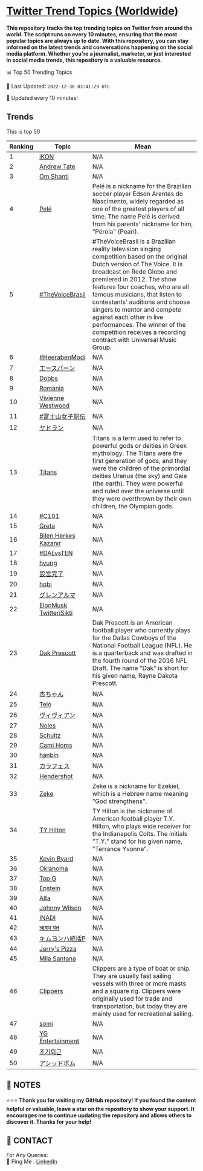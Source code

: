 [Twitter Trend Topics (Worldwide)](https://github.com/ErcinDedeoglu/Twitter-Trend-Topics)
==========

**This repository tracks the top trending topics on Twitter from around the world. 
The script runs on every 10 minutes, ensuring that the most popular topics are always up to date. 
With this repository, you can stay informed on the latest trends and conversations happening on the social media platform. 
Whether you're a journalist, marketer, or just interested in social media trends, this repository is a valuable resource.**


📊 Top 50 Trending Topics

📆 Last Updated: `2022-12-30 03:41:29 UTC`

🔧 Updated every 10 minutes!


## Trends

This is top 50

| Ranking | Topic | Mean |
| ------- | ------------ | ------------ |
| 1 | [iKON](http://twitter.com/search?q=iKON) | N/A |
| 2 | [Andrew Tate](http://twitter.com/search?q=Andrew+Tate) | N/A |
| 3 | [Om Shanti](http://twitter.com/search?q=Om+Shanti) | N/A |
| 4 | [Pelé](http://twitter.com/search?q=Pel%c3%a9) | Pelé is a nickname for the Brazilian soccer player Edson Arantes do Nascimento, widely regarded as one of the greatest players of all time. The name Pelé is derived from his parents' nickname for him, "Pérola" (Pearl). |
| 5 | [#TheVoiceBrasil](http://twitter.com/search?q=%23TheVoiceBrasil) | #TheVoiceBrasil is a Brazilian reality television singing competition based on the original Dutch version of The Voice. It is broadcast on Rede Globo and premiered in 2012. The show features four coaches, who are all famous musicians, that listen to contestants' auditions and choose singers to mentor and compete against each other in live performances. The winner of the competition receives a recording contract with Universal Music Group. |
| 6 | [#HeerabenModi](http://twitter.com/search?q=%23HeerabenModi) | N/A |
| 7 | [エースバーン](http://twitter.com/search?q=%e3%82%a8%e3%83%bc%e3%82%b9%e3%83%90%e3%83%bc%e3%83%b3) | N/A |
| 8 | [Dobbs](http://twitter.com/search?q=Dobbs) | N/A |
| 9 | [Romania](http://twitter.com/search?q=Romania) | N/A |
| 10 | [Vivienne Westwood](http://twitter.com/search?q=Vivienne+Westwood) | N/A |
| 11 | [#富士山女子駅伝](http://twitter.com/search?q=%23%e5%af%8c%e5%a3%ab%e5%b1%b1%e5%a5%b3%e5%ad%90%e9%a7%85%e4%bc%9d) | N/A |
| 12 | [ヤドラン](http://twitter.com/search?q=%e3%83%a4%e3%83%89%e3%83%a9%e3%83%b3) | N/A |
| 13 | [Titans](http://twitter.com/search?q=Titans) | Titans is a term used to refer to powerful gods or deities in Greek mythology. The Titans were the first generation of gods, and they were the children of the primordial deities Uranus (the sky) and Gaia (the earth). They were powerful and ruled over the universe until they were overthrown by their own children, the Olympian gods. |
| 14 | [#C101](http://twitter.com/search?q=%23C101) | N/A |
| 15 | [Greta](http://twitter.com/search?q=Greta) | N/A |
| 16 | [Bilen Herkes Kazanır](http://twitter.com/search?q=Bilen+Herkes+Kazan%c4%b1r) | N/A |
| 17 | [#DALvsTEN](http://twitter.com/search?q=%23DALvsTEN) | N/A |
| 18 | [hyung](http://twitter.com/search?q=hyung) | N/A |
| 19 | [設営完了](http://twitter.com/search?q=%e8%a8%ad%e5%96%b6%e5%ae%8c%e4%ba%86) | N/A |
| 20 | [hobi](http://twitter.com/search?q=hobi) | N/A |
| 21 | [グレンアルマ](http://twitter.com/search?q=%e3%82%b0%e3%83%ac%e3%83%b3%e3%82%a2%e3%83%ab%e3%83%9e) | N/A |
| 22 | [ElonMusk TwitterıSikti](http://twitter.com/search?q=ElonMusk+Twitter%c4%b1Sikti) | N/A |
| 23 | [Dak Prescott](http://twitter.com/search?q=Dak+Prescott) | Dak Prescott is an American football player who currently plays for the Dallas Cowboys of the National Football League (NFL). He is a quarterback and was drafted in the fourth round of the 2016 NFL Draft. The name "Dak" is short for his given name, Rayne Dakota Prescott. |
| 24 | [杏ちゃん](http://twitter.com/search?q=%e6%9d%8f%e3%81%a1%e3%82%83%e3%82%93) | N/A |
| 25 | [Teló](http://twitter.com/search?q=Tel%c3%b3) | N/A |
| 26 | [ヴィヴィアン](http://twitter.com/search?q=%e3%83%b4%e3%82%a3%e3%83%b4%e3%82%a3%e3%82%a2%e3%83%b3) | N/A |
| 27 | [Noles](http://twitter.com/search?q=Noles) | N/A |
| 28 | [Schultz](http://twitter.com/search?q=Schultz) | N/A |
| 29 | [Cami Homs](http://twitter.com/search?q=Cami+Homs) | N/A |
| 30 | [hanbin](http://twitter.com/search?q=hanbin) | N/A |
| 31 | [カラフェス](http://twitter.com/search?q=%e3%82%ab%e3%83%a9%e3%83%95%e3%82%a7%e3%82%b9) | N/A |
| 32 | [Hendershot](http://twitter.com/search?q=Hendershot) | N/A |
| 33 | [Zeke](http://twitter.com/search?q=Zeke) | Zeke is a nickname for Ezekiel, which is a Hebrew name meaning "God strengthens". |
| 34 | [TY Hilton](http://twitter.com/search?q=TY+Hilton) | TY Hilton is the nickname of American football player T.Y. Hilton, who plays wide receiver for the Indianapolis Colts. The initials "T.Y." stand for his given name, "Terrance Yvonne". |
| 35 | [Kevin Byard](http://twitter.com/search?q=Kevin+Byard) | N/A |
| 36 | [Oklahoma](http://twitter.com/search?q=Oklahoma) | N/A |
| 37 | [Top G](http://twitter.com/search?q=Top+G) | N/A |
| 38 | [Epstein](http://twitter.com/search?q=Epstein) | N/A |
| 39 | [Alfa](http://twitter.com/search?q=Alfa) | N/A |
| 40 | [Johnny Wilson](http://twitter.com/search?q=Johnny+Wilson) | N/A |
| 41 | [INADI](http://twitter.com/search?q=INADI) | N/A |
| 42 | [ऋषभ पंत](http://twitter.com/search?q=%e0%a4%8b%e0%a4%b7%e0%a4%ad+%e0%a4%aa%e0%a4%82%e0%a4%a4) | N/A |
| 43 | [キムヨンハ統括P](http://twitter.com/search?q=%e3%82%ad%e3%83%a0%e3%83%a8%e3%83%b3%e3%83%8f%e7%b5%b1%e6%8b%acP) | N/A |
| 44 | [Jerry's Pizza](http://twitter.com/search?q=Jerry%27s+Pizza) | N/A |
| 45 | [Mila Santana](http://twitter.com/search?q=Mila+Santana) | N/A |
| 46 | [Clippers](http://twitter.com/search?q=Clippers) | Clippers are a type of boat or ship. They are usually fast sailing vessels with three or more masts and a square rig. Clippers were originally used for trade and transportation, but today they are mainly used for recreational sailing. |
| 47 | [somi](http://twitter.com/search?q=somi) | N/A |
| 48 | [YG Entertainment](http://twitter.com/search?q=YG+Entertainment) | N/A |
| 49 | [조기퇴근](http://twitter.com/search?q=%ec%a1%b0%ea%b8%b0%ed%87%b4%ea%b7%bc) | N/A |
| 50 | [アシッドボム](http://twitter.com/search?q=%e3%82%a2%e3%82%b7%e3%83%83%e3%83%89%e3%83%9c%e3%83%a0) | N/A |




## 📝 NOTES

⭐⭐⭐ **Thank you for visiting my GitHub repository! If you found the content helpful or valuable, leave a star on the repository to show your support. It encourages me to continue updating the repository and allows others to discover it. Thanks for your help!**

## 📨 CONTACT

 For Any Queries:  
            🏓 Ping Me : [LinkedIn](https://www.linkedin.com/in/ercindedeoglu/)